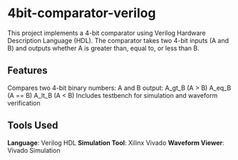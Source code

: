 # 4bit-comparator-verilog
This project implements a 4-bit comparator using Verilog Hardware Description Language (HDL).
The comparator takes two 4-bit inputs (A and B) and outputs whether A is greater than, equal to, or less than B.

## Features
Compares two 4-bit binary numbers: A and B
output:
A_gt_B  (A > B) 
A_eq_B  (A == B)
A_lt_B  (A < B)
Includes testbench for simulation and waveform verification

## Tools Used
**Language**: Verilog HDL
**Simulation Tool**: Xilinx Vivado
**Waveform Viewer**: Vivado Simulation 
